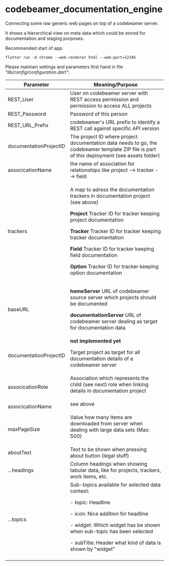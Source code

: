 # codebeamer_documentation_engine

Connecting some raw generic web pages on top of a codebeamer server.

It shows a hierarchical view on  meta data which could be stored for documentation and staging purposes.

Recommended start of app:

```
flutter run -d chrome --web-renderer html --web-port=12345
```
Please maintain settings and parameters first hand in file _"lib/config/configuration.dart"_:

|Parameter|Meaning/Purpose|
|---------|---------------|
|REST_User|User on codebeamer server with REST access permission and permission to access ALL projects|
|REST_Password|Password of this person|
|REST_URL_Prefix|codebeamer's URL prefix to identify a REST call against specific API version|
|documentationProjectID|The project ID where project documentation data needs to go, the codebeamer template ZIP file is part of this deployment (see assets folder)|
|associcationName|the name of association for relationships like project --> tracker --> field|
|trackers|<p>A map to adress the documentation trackers in documentation project (see above)</p><p>**Project** Tracker ID for tracker keeping project documentation</p><p>**Tracker** Tracker ID for tracker keeping tracker documentation</p><p>**Field** Tracker ID for tracker keeping field documentation</p><p>**Option** Tracker ID for tracker keeping option documentation</p>|
|baseURL|<p>**homeServer** URL of codebeamer source server which projects should be documented</p><p>**documentationServer** URL of codebeamer server dealing as target for documentation data</p>|
|documentationProjectID | **not implemented yet**<p>Target project as target for all documentation details of a codebeamer server<p>|
|associcationRole| Association which represents the child (see next) role when linking details in documentation project<p>|
|associcationName |see above<p>|
|maxPageSize|Value how many items are downloaded from server when dealing with large data sets (Max: 500)<p>|
|aboutText|Text to be shown when pressing about button (legal stuff)|
|...headings|Column headings when showing tabular data, like for projects, trackers, work items, etc.|
|...topics|Sub-topics available for selected data context:<p>- topic: Headline<p>- icon: Nice addition for headline<p>- widget: Which widget has be shown when sub-topic has been selected<p>- subTitle: Header what kind of data is shown by "widget"<p>|
|||
